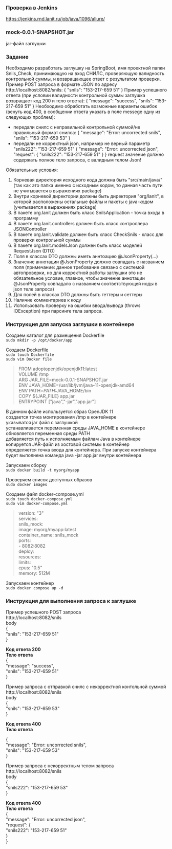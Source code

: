 ### Проверка в Jenkins  
https://jenkins.rnd.lanit.ru/job/java/1096/allure/  

### mock-0.0.1-SNAPSHOT.jar  
jar-файл заглушки

### Задание  
Необходимо разработать заглушку на SpringBoot, имя проектной папки Snils_Check, принимающую на вход СНИЛС, проверяющую валидность контрольной суммы, и возвращающее ответ с результатом проверки.
Пример POST запроса в формате JSON по адресу http://localhost:8082/snils: 
{
"snils": "153-217-659 51"
}
Пример успешного ответа (при условии валидности контрольной суммы заглушка возвращает код 200 и тело ответа):
{
"message": "success",
"snils": "153-217-659 51"
}
Необходимо обработать возможные варианты ошибок (венуть код 400, в сообщении ответа указать в поле messege одну из следующих проблем): 
- передали снилс с неправильной контрольной суммой/не правильный формат снилса:
{
"message": "Error: uncorrected snils",
"snils": "153-217-659 53"
}
- передали не корректный json, например не верный параметр "snils222": "153-217-659 51"
{
"message": "Error: uncorrected json",
"request": {
"snils222": "153-217-659 51"
}
}
request значение должно содержать полное тело запроса, с валидным телом Json!

Обязательные условия:
1. Корневая директория исходного кода должна быть "src/main/java/" (так как это папка именно с исходным кодом, то данная часть пути не учитывается в выражениях package)
2. Внутри корневой директории должны быть директория "org/lanit", в которой расположены остальные файлы и пакеты c java-кодом (учитывается в выражениях package)
3. В пакете org.lanit должен быть класс SnilsApplication - точка входа в программу
4. В пакете org.lanit.controllers должен быть класс контроллера JSONController
5. В пакете org.lanit.validate должен быть класс CheckSnils - класс для проверки контрольной суммы
6. В пакете org.lanit.modelsJson должен быть класс моделей RequestJson (DTO)
7. Поля в классах DTO должны иметь аннтоацию @JsonProperty(...)
8. Значение аннотации @JsonProperty должно совпадать с названием поля (примечание: данное требование связано с системой автопроверки, но для корректной работы заглушки это не обязательное условие, главное, чтобы значение аннотации @JsonProperty совпадало с названием соответствующей ноды в json теле запроса)
9. Для полей в классах DTO должны быть геттеры и сеттеры
10. Наличие комментариев к коду
11. Использовать проверку на ошибки ввода/вывода (throws IOException) при парсинге тела запроса.  

### Инструкция для запуска заглушки в контейнере  
Создаем каталог для размещения Dockerfile   
`sudo mkdir -p /opt/docker/app`
  
Создаем Dockerfile  
`sudo touch Dockerfile`    
`sudo vim Docker file`   
  
>FROM adoptopenjdk/openjdk11:latest  
VOLUME /tmp  
ARG JAR_FILE=mock-0.0.1-SNAPSHOT.jar  
ENV JAVA_HOME=/usr/lib/jvm/java-11-openjdk-amd64  
ENV PATH=$PATH:$JAVA_HOME/bin  
COPY ${JAR_FILE} app.jar  
ENTRYPOINT ["java","-jar","app.jar"]  
  
В данном файле
используется образ OpenJDK 11  
создается точка монтирования /tmp в контейнере  
указыватся jar файл с заглушкой  
устанавливается переменная среды JAVA_HOME в контейнере  
обновляется переменная среды PATH  
добавляется путь к исполняемым файлам Java в контейнере  
копируется JAR-файл из хостовой системы в контейнер  
определяется точка входа для контейнера. При запуске контейнера будет выполнена команда java -jar app.jar внутри контейнера  
  
Запускаем сборку  
`sudo docker build -t myorg/myapp`  

Проверяем список доступных образов  
`sudo docker images`  

Создаем файл docker-compose.yml  
`sudo touch docker-compose.yml`  
`sudo vim docker-compose.yml`  

>version: "3"  
services:  
snils_mock:  
image: myorg/myapp:latest  
    container_name: snils_mock  
    ports:  
      - 8082:8082  
    deploy:  
      resources:  
        limits:  
          cpus: "0.5"  
          memory: 512M  

Запускаем контейнер  
`sudo docker compose up -d`  

### Инструкция для выполнения запроса к заглушке  
Пример успешного POST запроса  
http://localhost:8082/snils  
body  
{  
"snils": "153-217-659 51"  
}  

**Код ответа 200**  
**Тело ответа**  
{  
"message": "success",  
"snils": "153-217-659 51"  
}  


Пример запроса с отправкой снилс с некорректной контольной суммой  
http://localhost:8082/snils  
body  
{  
"snils": "153-217-659 53"  
}  

**Код ответа 400**  
**Тело ответа**

{  
"message": "Error: uncorrected snils",  
"snils": "153-217-659 53"  
}  


Пример запроса с некорректным телом запроса  
http://localhost:8082/snils  
body  
{  
"snils222": "153-217-659 53"  
}  

**Код ответа 400**  
**Тело ответа**  
{  
    "message": "Error: uncorrected json",  
    "request": {  
        "snils222": "153-217-659 51"  
    }  
}  
